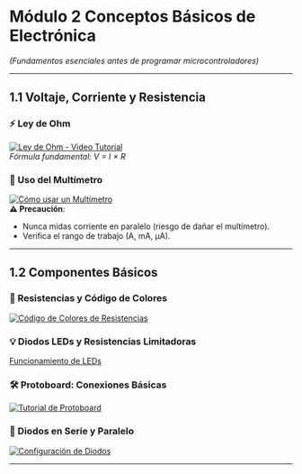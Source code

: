 # **Módulo 2 Conceptos Básicos de Electrónica**  
*(Fundamentos esenciales antes de programar microcontroladores)*  

---

## **1.1 Voltaje, Corriente y Resistencia**  

### **⚡ Ley de Ohm**  
[![Ley de Ohm - Video Tutorial](https://img.youtube.com/vi/wHQrMuJAjak/maxresdefault.jpg)](https://www.youtube.com/watch?v=wHQrMuJAjak)  
*Fórmula fundamental: V = I × R*  

### **📏 Uso del Multímetro**  
[![Cómo usar un Multímetro](https://img.youtube.com/vi/9XGib6fpRpw/maxresdefault.jpg)](https://www.youtube.com/watch?v=9XGib6fpRpw)  
**⚠️ Precaución**:  
- Nunca midas corriente en paralelo (riesgo de dañar el multímetro).  
- Verifica el rango de trabajo (A, mA, µA).  

---

## **1.2 Componentes Básicos**  

### **🎨 Resistencias y Código de Colores**  

[![Código de Colores de Resistencias](https://img.youtube.com/vi/scl3N_HEpZQ/maxresdefault.jpg)](https://www.youtube.com/watch?v=scl3N_HEpZQ)  




### **💡 Diodos LEDs y Resistencias Limitadoras**  
[Funcionamiento de LEDs](https://youtu.be/x0uIMIGqIBI)  


### **🛠️ Protoboard: Conexiones Básicas**  
[![Tutorial de Protoboard](https://img.youtube.com/vi/61C953UsX9I/maxresdefault.jpg)](https://www.youtube.com/watch?v=61C953UsX9I)  
 

### **🔌 Diodos en Serie y Paralelo**  
[![Configuración de Diodos](https://img.youtube.com/vi/O-PKDlaztoM/maxresdefault.jpg)](https://youtu.be/O-PKDlaztoM)  

---

